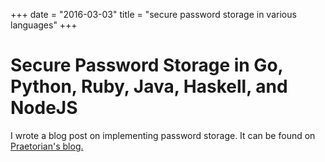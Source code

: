 +++
date = "2016-03-03"
title = "secure password storage in various languages"
+++

# Secure Password Storage in Go, Python, Ruby, Java, Haskell, and NodeJS

I wrote a blog post on implementing password storage. It can be found
on [Praetorian's blog.](https://www.praetorian.com/blog/secure-password-storage-in-go-python-ruby-java-haskell-and-nodejs)

